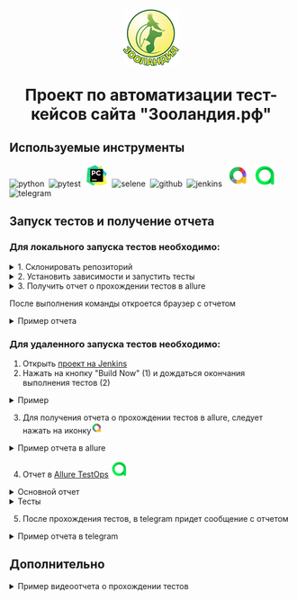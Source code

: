<h1 align="center"> <img src="resources/images/logo.png">

Проект по автоматизации тест-кейсов сайта "Зооландия.рф" </h1>

## Используемые инструменты

<div>
<img src="https://user-images.githubusercontent.com/25181517/183423507-c056a6f9-1ba8-4312-a350-19bcbc5a8697.png" title="python" alt="python" width="40" height="40"/>&nbsp  
<img src="https://user-images.githubusercontent.com/25181517/184117132-9e89a93b-65fb-47c3-91e7-7d0f99e7c066.png" title="pytest" alt="pytest" width="40" height="40"/>&nbsp  
<img src="https://raw.githubusercontent.com/devicons/devicon/master/icons/pycharm/pycharm-original.svg" title="pycharm" alt="pycharm" width="40" height="40"/>&nbsp
<img src="https://user-images.githubusercontent.com/25181517/184103699-d1b83c07-2d83-4d99-9a1e-83bd89e08117.png" title="selene" alt="selene" width="40" height="40"/>&nbsp  
<img src="https://img.icons8.com/?size=100&id=3tC9EQumUAuq&format=png&color=000000" title="github" alt="github" width="40" height="40"/>&nbsp  
<img src="https://user-images.githubusercontent.com/25181517/179090274-733373ef-3b59-4f28-9ecb-244bea700932.png" title="jenkins" alt="jenkins" width="40" height="40"/>&nbsp
<img src="/resources/images/allure-icon.png" title="allure" alt="allure" width="40" height="40"/>&nbsp
<img src="/resources/images/AllureTestOps.png" title="allure" alt="allure" width="40" height="40"/>&nbsp
<img src="https://cdn-icons-png.flaticon.com/512/2111/2111646.png" title="telegram" alt="telegram" width="40" height="40"/>&nbsp
</div>

## Запуск тестов и получение отчета

### **Для локального запуска тестов необходимо:**

<details><summary>1. Склонировать репозиторий</summary>

```
https://github.com/yulya9999/zoolandia-project-tests.git
```

</details>

<details><summary>2. Установить зависимости и запустить тесты</summary>

```
python -m venv .venv
source .venv/bin/activate
pip install -r requirements.txt
pytest .
```

</details>

<details><summary>3. Получить отчет о прохождении тестов в allure</summary>

```
allure serve test/allure-results/
```

</details>

После выполнения команды откроется браузер с отчетом

<details><summary>Пример отчета</summary>

<img src="resources/images/allure-report-1.png">

</details>

### **Для удаленного запуска тестов необходимо:**

1. Открыть [проект на Jenkins](https://jenkins.autotests.cloud/job/zoolandia-project-tests-UI/)
2. Нажать на кнопку "Build Now" (1) и дождаться окончания выполнения тестов (2)

<details><summary>Пример</summary>

<img src="resources/images/jenkins-build-now.png">

</details>

3. Для получения отчета о прохождении тестов в allure, следует нажать на
   иконку<img src="/resources/images/allure-icon.png" title="allure" alt="allure" width="20" height="20"/>

<details><summary>Пример отчета в allure</summary>

<img src="resources/images/allure-report-2.png">

</details>

4. Отчет в [Allure TestOps](https://allure.autotests.cloud/project/4436/dashboards) <img src="resources/images/AllureTestOps.png" width="30" height="30"  alt="Allure TestOps"/>

<details><summary>Основной отчет</summary>

<img src="resources/images/allure_tests-2.png">

</details>

<details><summary>Тесты</summary>

<img src="resources/images/allure_tests_keys.png">

</details>

5. После прохождения тестов, в telegram придет сообщение с отчетом

<details><summary>Пример отчета в telegram</summary>

<img src="resources/images/telegram-report.png" alt="report Telegram">

</details>




## **Дополнительно**

<details><summary>Пример видеоотчета о прохождении тестов</summary>

<img src="resources/videos/gif_test.gif" alt="gif example">

</details>
